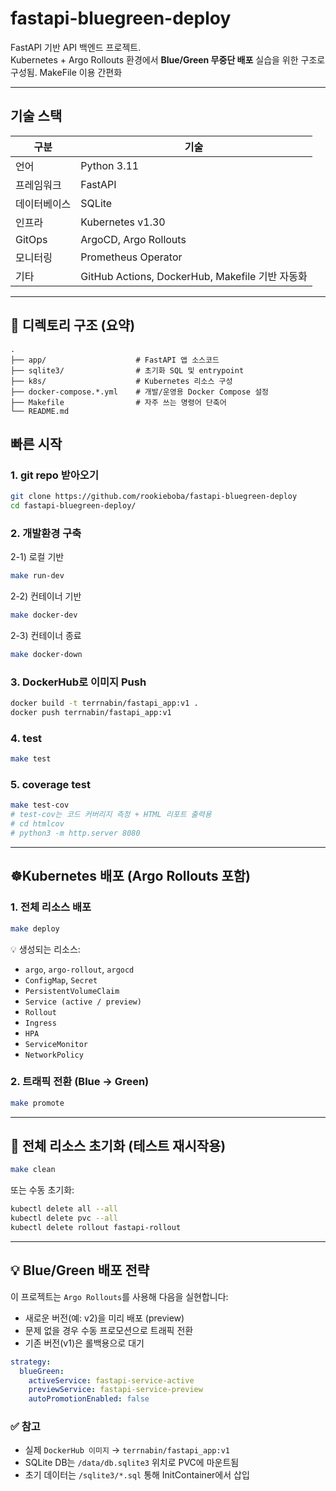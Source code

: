 # fastapi-bluegreen-deploy

FastAPI 기반 API 백엔드 프로젝트.  
Kubernetes + Argo Rollouts 환경에서 **Blue/Green 무중단 배포** 실습을 위한 구조로 구성됨.
MakeFile 이용 간편화

---

## 기술 스택

| 구분 | 기술 |
|------|------|
| 언어 | Python 3.11 |
| 프레임워크 | FastAPI |
| 데이터베이스 | SQLite |
| 인프라 | Kubernetes v1.30 |
| GitOps | ArgoCD, Argo Rollouts |
| 모니터링 | Prometheus Operator |
| 기타 | GitHub Actions, DockerHub, Makefile 기반 자동화 |


---

## 📁 디렉토리 구조 (요약)

```
.
├── app/                    # FastAPI 앱 소스코드
├── sqlite3/                # 초기화 SQL 및 entrypoint
├── k8s/                    # Kubernetes 리소스 구성
├── docker-compose.*.yml    # 개발/운영용 Docker Compose 설정
├── Makefile                # 자주 쓰는 명령어 단축어
└── README.md
```

## 빠른 시작

### 1. git repo 받아오기

```bash
git clone https://github.com/rookieboba/fastapi-bluegreen-deploy
cd fastapi-bluegreen-deploy/
```

### 2. 개발환경 구축

2-1) 로컬 기반
```bash
make run-dev
```

2-2) 컨테이너 기반
```bash
make docker-dev
```

2-3) 컨테이너 종료
```bash
make docker-down
```

### 3. DockerHub로 이미지 Push

```bash
docker build -t terrnabin/fastapi_app:v1 .
docker push terrnabin/fastapi_app:v1
```

### 4. test

```bash
make test
```

### 5. coverage test 

```bash
make test-cov
# test-cov는 코드 커버리지 측정 + HTML 리포트 출력용
# cd htmlcov
# python3 -m http.server 8080
```

---

## ☸Kubernetes 배포 (Argo Rollouts 포함)

### 1. 전체 리소스 배포

```bash
make deploy
```

💡 생성되는 리소스:
- `argo`, `argo-rollout`, `argocd` 
- `ConfigMap`, `Secret`  
- `PersistentVolumeClaim`  
- `Service (active / preview)`  
- `Rollout`  
- `Ingress`  
- `HPA`  
- `ServiceMonitor`  
- `NetworkPolicy`

### 2. 트래픽 전환 (Blue → Green)

```bash
make promote
```

---

## 🔁 전체 리소스 초기화 (테스트 재시작용)

```bash
make clean
```

또는 수동 초기화:

```bash
kubectl delete all --all
kubectl delete pvc --all
kubectl delete rollout fastapi-rollout
```

---

## 💡 Blue/Green 배포 전략

이 프로젝트는 `Argo Rollouts`를 사용해 다음을 실현합니다:

- 새로운 버전(예: v2)을 미리 배포 (preview)
- 문제 없을 경우 수동 프로모션으로 트래픽 전환
- 기존 버전(v1)은 롤백용으로 대기

```yaml
strategy:
  blueGreen:
    activeService: fastapi-service-active
    previewService: fastapi-service-preview
    autoPromotionEnabled: false
```


### ✅ 참고

- 실제 `DockerHub 이미지` → `terrnabin/fastapi_app:v1`
- SQLite DB는 `/data/db.sqlite3` 위치로 PVC에 마운트됨
- 초기 데이터는 `/sqlite3/*.sql` 통해 InitContainer에서 삽입
